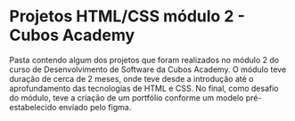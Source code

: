 # Projetos HTML/CSS módulo 2 - Cubos Academy

Pasta contendo algum dos projetos que foram realizados no módulo 2 do curso de Desenvolvimento de Software da Cubos Academy.
O módulo teve duração de cerca de 2 meses, onde teve desde a introdução até o aprofundamento das tecnologias de HTML e CSS. No final, como desafio do módulo, teve a criação de um portfólio conforme um modelo pré-estabelecido enviado pelo figma.
